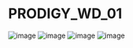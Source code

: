 # PRODIGY_WD_01
![image](https://github.com/user-attachments/assets/ffe037dd-6175-44b4-9b5f-4c0eab8f0c88)
![image](https://github.com/user-attachments/assets/41006b61-bcc9-449a-bd78-351570f02735)
![image](https://github.com/user-attachments/assets/5ce0add4-ab19-4abb-99ad-3f8966c11438)
![image](https://github.com/user-attachments/assets/55f81ef1-452c-4385-a359-d5fe81d84fed)

